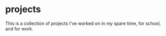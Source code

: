 # projects
This is a collection of projects I've worked on in my spare time, for school, and for work.
